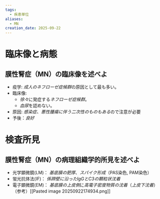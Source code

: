 ```yaml
---
tags:
  - 疾患単位
aliases:
  - MN
creation_date: 2025-09-22
---
```

# 臨床像と病態

## 膜性腎症（MN）の臨床像を述べよ
- 疫学: *成人のネフローゼ症候群*の原因として最も多い。
- 臨床像:
    - *徐々*に発症する*ネフローゼ症候群*。
    - *血尿*を認めない。
- 原因: *感染症、悪性腫瘍に伴う二次性のものもある*ので注意が必要
- 予後：*良好*

# 検査所見

## 膜性腎症（MN）の病理組織学的所見を述べよ
- 光学顕微鏡(LM)： *基底膜の肥厚*、*スパイク形成*（PAS染色, PAM染色）
- 蛍光抗体法(IF)： *係蹄壁に沿ったIgGとC3の顆粒状沈着*
- 電子顕微鏡(EM)： *基底膜の上皮側*に*高電子密度物質の沈着*（*上皮下沈着*）
（参考）[[Pasted image 20250922174934.png]]

